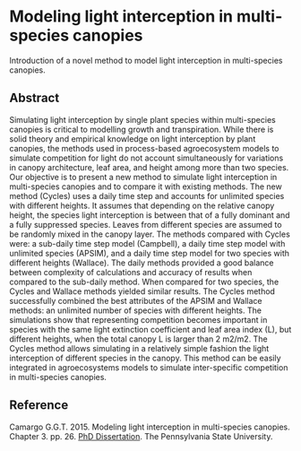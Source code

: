 # Modeling light interception in multi-species canopies

Introduction of a novel method to model light interception in multi-species canopies.


## Abstract
Simulating light interception by single plant species within multi-species canopies is
critical to modelling growth and transpiration. While there is solid theory and empirical
knowledge on light interception by plant canopies, the methods used in process-based
agroecosystem models to simulate competition for light do not account simultaneously
for variations in canopy architecture, leaf area, and height among more than two species.
Our objective is to present a new method to simulate light interception in multi-species
canopies and to compare it with existing methods. The new method (Cycles) uses a daily
time step and accounts for unlimited species with different heights. It assumes that
depending on the relative canopy height, the species light interception is between that of
a fully dominant and a fully suppressed species. Leaves from different species are
assumed to be randomly mixed in the canopy layer. The methods compared with Cycles
were: a sub-daily time step model (Campbell), a daily time step model with unlimited
species (APSIM), and a daily time step model for two species with different heights
(Wallace). The daily methods provided a good balance between complexity of
calculations and accuracy of results when compared to the sub-daily method. When
compared for two species, the Cycles and Wallace methods yielded similar results. The
Cycles method successfully combined the best attributes of the APSIM and Wallace
methods: an unlimited number of species with different heights. The simulations show
that representing competition becomes important in species with the same light extinction
coefficient and leaf area index (L), but different heights, when the total canopy L is 
larger than 2 m2/m2. The Cycles method allows simulating in a relatively simple fashion the
light interception of different species in the canopy. This method can be easily integrated
in agroecosystems models to simulate inter-specific competition in multi-species
canopies.  

## Reference
Camargo G.G.T. 2015. Modeling light interception in multi-species canopies. Chapter 3. pp. 26. [PhD Dissertation](https://etda.libraries.psu.edu/files/final_submissions/10226). The Pennsylvania State University.